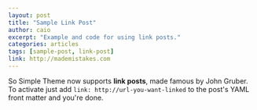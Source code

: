 ```yaml
---
layout: post
title: "Sample Link Post"
author: caio
excerpt: "Example and code for using link posts."
categories: articles
tags: [sample-post, link-post]
link: http://mademistakes.com  
---
```


So Simple Theme now supports **link posts**, made famous by John Gruber. To activate just add `link: http://url-you-want-linked` to the post's YAML front matter and you're done.
